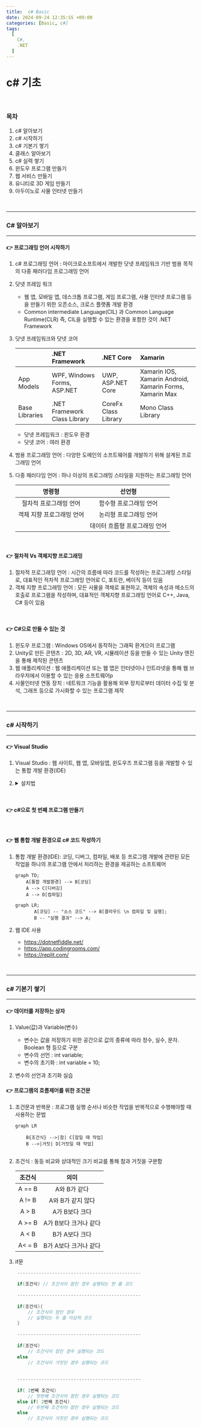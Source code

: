 ```yaml
---
title:  c# Basic
date: 2024-09-24 12:35:SS +09:00
categories: [Basic, c#]
tags:
  [
    C#,
    .NET
  ]
---
```


# c# 기초

<br>

### 목차
1. c# 알아보기
2. c# 시작하기
3. c# 기본기 쌓기
4. 클래스 알아보기
5. c# 실력 쌓기
6. 윈도우 프로그램 만들기
7. 웹 서비스 만들기
8. 유니티로 3D 게임 만들기
9. 아두이노로 사물 인터넷 만들기

<br>

---

### C# 알아보기

---

####  :point_right: 프로그래밍 언어 시작하기
1. c# 프로그래밍 언어 : 마이크로소프트에서 개발한 닷넷 프레임워크 기반 범용 목적의 다중 패러다임 프로그래밍 언어
2. 닷넷 프레임 워크
    - 웹 앱, 모바일 앱, 데스크톱   프로그램, 게임 프로그램, 사물 인터넷 프로그램 등을 만들기 위한 오픈소스, 크로스 플랫폼 개발 환경
    - Common intermediate Language(CIL) 과 Common Language Runtime(CLR) 즉, CIL을 실행할 수 있는 환경을 포함한 것이 .NET Framework 
3. 닷넷 프레임워크와 닷넷 코어

    |        | .NET Framework | .NET Core | Xamarin |
    |:--------|:--------|:--------|:------------|
    | App Models | WPF, Windows Forms, ASP.NET | UWP, ASP.NET Core |Xamarin IOS, Xamarin Android, Xamarin Forms, Xamarin Max|
    | Base Libraries | .NET Framework Class Library | CoreFx Class Library |Mono Class Library|

    - 닷넷 프레임워크 : 윈도우 환경
    - 닷넷 코어 : 여러 환경
  
4. 범용 프로그래밍 언어 : 다양한 도메인의 소프트웨어를 개발하기 위해 설계된 프로그래밍 언어
5. 다중 패러다임 언어 : 하나 이상의 프로그래밍 스타일을 지원하는 프로그래밍 언어
   
    | 명령형 | 선언형 |
    |:---:|:---:|
    |  절차적 프로그래밍 언어 |  함수형 프로그래밍 언어 |
    |  객체 지향 프로그래밍 언어 |  논리형 프로그래밍 언어 |
    | | 데이터 흐름형 프로그래밍 언어 |

<br>

#### :point_right: 절차적 Vs 객체지향 프로그래밍
1. 절차적 프로그래밍 언어 : 시간의 흐름에 따라 코드를 작성하는 프로그래밍 스타일로, 대표적인 적차적 프로그래밍 언어로 C, 포트란, 베이직 등이 있음
2. 객체 지향 프로그래밍 언어 : 모든 사물을 객체로 표현하고, 객체의 속성과 메소드의 호출로 프로그램을 작성하며, 대표적인 객체지향 프로그래밍 언어로 C++, Java, C# 등이 있음


<br>

#### :point_right: C#으로 만들 수 있는 것
1. 윈도우 프로그램 : Windows OS에서 동작하는 그래픽 환겨으이 프로그램
2. Unity로 만든 콘텐츠 : 2D, 3D, AR, VR, 시뮬레이션 등을 만들 수 있는 Unity 엔진을 통해 제작된 콘텐츠
3. 웹 애플리케이션 : 웹 애플리케이션 또는 웹 앱은 인터넷이나 인트라넷을 통해 웹 브라우저에서 이용할 수 있는 응용 소프트웨어p
4. 사물인터넷 연동 장치 : 네트워크 기능을 활용해 외부 장치로부터 데이터 수집 및 분석, 그래프 등으로 가시화할 수 있는 프로그램 제작

<br>

---

### c# 시작하기

---

#### :point_right: Visual Studio 
1. Visual Studio : 웹 사이트, 웹 앱, 모바일앱, 윈도우즈 프로그램 등을 개발할 수 있는 통합 개발 환경(IDE)
2. <details>
    <summary> 설치법</summary>
   
    1. visual Studio Communication 설치   
    
         
    2. 설치 파일 선택 후 설치 (.NET 데스크톱만 사용할 것이기 때문에 체크)  


    3. 설치 진행 화면   
      
</details>

<br>

#### :point_right: c#으로 첫 번째 프로그램 만들기

<br>

#### :point_right: 웹 통합 개발 환경으로 c# 코드 작성하기
1. 통합 개발 환경(IDE): 코딩, 디버그, 컴파일, 배포 등 프로그램 개발에 관련된 모든 작업을 하나의 프로그램 안에서 처리하는 환경을 제공하는 소프트웨어
    ```mermaid
    graph TD;
        A[통합 개발환경] --> B[코딩]
        A --> C[디버깅]
        A --> D[컴파일]
    ```
    ```mermaid
    graph LR;
           A[코딩] -- "소스 코드" --> B[클라우드 \n 컴파일 및 실행];
           B -- "실행 결과" --> A;
    ```

2. 웹 IDE 사용  
   - https://dotnetfiddle.net/
   - https://app.codingrooms.com/
   - https://replit.com/


<br>

---

### c# 기본기 쌓기

---


#### :point_right: 데이터를 저장하는 상자
1. Value(값)과 Variable(변수)
    - 변수는 값을 저장하기 위한 공간으로 값의 종류에 따라 정수, 실수, 문자. Boolean 형 등으로 구분
    - 변수의 선언 : int variable;
    - 변수의 초기화 : int variable = 10;

2. 변수의 선언과 초기화 실습


#### :point_right: 프로그램의 흐름제어를 위한 조건문
1. 조건문과 반복문 : 프로그램 실행 순서나 비슷한 작업을 반복적으로 수행해야할 때 사용하는 문법
    ```mermaid
    graph LR
    
        B{조건식} -->|참| C[참일 때 작업]
        B -->|거짓| D[거짓일 때 작업]
        
    ```
   
2. 조건식 : 동등 비교와 상대적인 크기 비교를 통해 참과 거짓을 구분함
  
   |   조건식   |       의미       |
   |:-------:|:--------------:|
   | A == B  |    A와 B가 같다    |
   | A != B  |  A와 B가 같지 않다   |
   |  A > B  |   A가 B보다 크다    |
   | A >= B  | A가 B보다 크거나 같다  |
   |  A < B  |   B가 A보다 크다    | 
   | A< = B  | B가 A보다 크거나 같다  |

3. if문

``` c#
    ----------------------------------------------
    
    if(조건식) // 조건식이 참인 경우 실행되는 한 줄 코드
    
    ----------------------------------------------
    
    if(조건식){
        // 조건식이 참인 경우
        // 실행되는 두 줄 이상의 코드
    }
    
    ----------------------------------------------
    
    if(조건식)
        // 조건식이 참인 경우 실행되는 코드
    else
        // 조건식이 거짓인 경우 실행되는 코드
    
    
    ----------------------------------------------
    
    if( 1번째 조건식)
        // 첫번째 조건식이 참인 경우 실행되는 코드
    else if( 2번째 조건식)
        // 두번째 조건식이 참인 경우 실행되는 코드
    else
        // 조건식이 거짓인 경우 실행되는 코드
```
